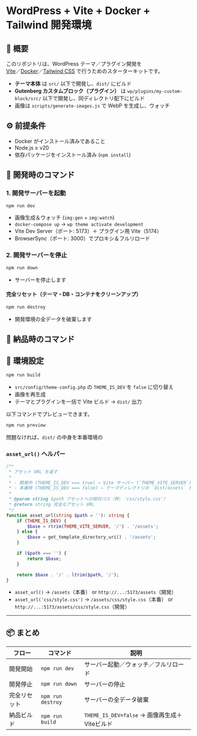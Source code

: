 # WordPress + Vite + Docker + Tailwind 開発環境

## 📖 概要

このリポジトリは、WordPress テーマ／プラグイン開発を  
[Vite](https://vitejs.dev/)／[Docker](https://www.docker.com/)／[Tailwind CSS](https://tailwindcss.com/) で行うためのスターターキットです。

- **テーマ本体** は `src/` 以下で開発し、`dist/` にビルド
- **Gutenberg カスタムブロック（プラグイン）** は `wp/plugins/my-custom-block/src/` 以下で開発し、同ディレクトリ配下にビルド
- 画像は `scripts/generate-images.js` で WebP を生成し、ウォッチ

## ⚙️ 前提条件

- Docker がインストール済みであること
- Node.js ≥ v20
- 依存パッケージをインストール済み (`npm install`)

## 🚀 開発時のコマンド

### 1. 開発サーバーを起動

```bash
npm run dev
```

- 画像生成＆ウォッチ (`img:gen` + `img:watch`)
- `docker-compose up` → `wp theme activate development`
- Vite Dev Server（ポート: 5173）＋ プラグイン用 Vite（5174）
- BrowserSync（ポート: 3000）でプロキシ＆フルリロード

### 2. 開発サーバーを停止

```bash
npm run down
```

- サーバーを停止します

#### 完全リセット（テーマ・DB・コンテナをクリーンアップ）

```bash
npm run destroy
```

- 開発環境の全データを破棄します

## 🎁 納品時のコマンド

## 🔧 環境設定

```bash
npm run build
```

- `src/config/theme-config.php` の `THEME_IS_DEV` を `false` に切り替え
- 画像を再生成
- テーマとプラグインを一括で Vite ビルド → `dist/` 出力

以下コマンドでプレビューできます。

```bash
npm run preview

```

問題なければ、`dist/` の中身を本番環境の

### `asset_url()` ヘルパー

```php
/**
 * アセット URL を返す
 *
 * - 開発中 (THEME_IS_DEV === true) → Vite サーバー (`THEME_VITE_SERVER`) から取得
 * - 本番時 (THEME_IS_DEV === false) → テーマディレクトリの `dist/assets` から取得
 *
 * @param string $path アセットへの相対パス（例: 'css/style.css'）
 * @return string 完全なアセット URL
 */
function asset_url(string $path = ''): string {
    if (THEME_IS_DEV) {
        $base = rtrim(THEME_VITE_SERVER, '/') . '/assets';
    } else {
        $base = get_template_directory_uri() . '/assets';
    }

    if ($path === '') {
        return $base;
    }

    return $base . '/' . ltrim($path, '/');
}
```

- `asset_url()` → `/assets`（本番） or `http://...:5173/assets`（開発）
- `asset_url('css/style.css')` → `/assets/css/style.css`（本番） or `http://...:5173/assets/css/style.css`（開発）

---

## 📦 まとめ

| フロー       | コマンド          | 説明                                          |
| ------------ | ----------------- | --------------------------------------------- |
| 開発開始     | `npm run dev`     | サーバー起動／ウォッチ／フルリロード          |
| 開発停止     | `npm run down`    | サーバーの停止                                |
| 完全リセット | `npm run destroy` | サーバーの全データ破棄                        |
| 納品ビルド   | `npm run build`   | `THEME_IS_DEV=false` → 画像再生成＋Viteビルド |
